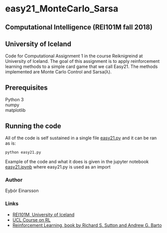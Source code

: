 # easy21_MonteCarlo_Sarsa
## Computational Intelligence (REI101M fall 2018)
## University of Iceland

Code for Computational Assignment 1 in the course Reiknigreind at University of Iceland. The goal of this assignment is to apply reinforcement learning methods to a
simple card game that we call Easy21. The methods implemented are Monte Carlo Control and Sarsa(λ).

## Prerequisites
Python 3  
numpy  
matplotlib

## Running the code
All of the code is self sustained in a single file [easy21.py](easy21.py) and it can be ran as is:
```
python easy21.py
```
Example of the code and what it does is given in the jupyter notebook [easy21.ipynb](easy21.ipynb) where easy21.py is used as an import

### Author
Eyþór Einarsson

### Links
* [REI101M, University of Iceland](https://ugla.hi.is/kennsluskra/index.php?sid=&tab=nam&chapter=namskeid&id=08726220186)
* [UCL Course on RL](http://www0.cs.ucl.ac.uk/staff/d.silver/web/Teaching.html)
* [Reinforcement Learning, book by Richard S. Sutton and Andrew G. Barto](http://incompleteideas.net/book/the-book-2nd.html)

